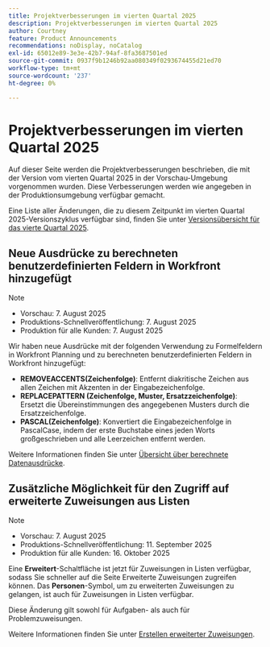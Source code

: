 ```yaml
---
title: Projektverbesserungen im vierten Quartal 2025
description: Projektverbesserungen im vierten Quartal 2025
author: Courtney
feature: Product Announcements
recommendations: noDisplay, noCatalog
exl-id: 65012e89-3e3e-42b7-94af-8fa3687501ed
source-git-commit: 0937f9b1246b92aa080349f0293674455d21ed70
workflow-type: tm+mt
source-wordcount: '237'
ht-degree: 0%

---
```


# Projektverbesserungen im vierten Quartal 2025

Auf dieser Seite werden die Projektverbesserungen beschrieben, die mit der Version vom vierten Quartal 2025 in der Vorschau-Umgebung vorgenommen wurden. Diese Verbesserungen werden wie angegeben in der Produktionsumgebung verfügbar gemacht.

Eine Liste aller Änderungen, die zu diesem Zeitpunkt im vierten Quartal 2025-Versionszyklus verfügbar sind, finden Sie unter [Versionsübersicht für das vierte Quartal 2025](/help/quicksilver/product-announcements/product-releases/25-q4-release-activity/25-q4-release-overview.md).

<!--
## Create project intake forms in Workfront

>[!NOTE]
>
>* Preview: August 21, 2025
>* Production fast release: September 11, 2025
>* Production for all customers: October 16, 2025

To make it easier to create requested projects without converting from issues, we've created Project intake forms. You can configure these intake forms with specific fields, templates, and custom forms, and set approvers for project creation. Then, when a user uses this form, the project is configured to your specifications and sent for approval.

Previously, requests were entered into Workfront as issues, which had to be converted to projects.

For information and instructions about project intake forms, see [Create project intake forms](/help/quicksilver/manage-work/requests/create-and-manage-request-queues/create-project-intake-form.md).

-->

## Neue Ausdrücke zu berechneten benutzerdefinierten Feldern in Workfront hinzugefügt

>[!NOTE]
>
>* Vorschau: 7. August 2025
>* Produktions-Schnellveröffentlichung: 7. August 2025
>* Produktion für alle Kunden: 7. August 2025

Wir haben neue Ausdrücke mit der folgenden Verwendung zu Formelfeldern in Workfront Planning und zu berechneten benutzerdefinierten Feldern in Workfront hinzugefügt:

* **REMOVEACCENTS(Zeichenfolge)**: Entfernt diakritische Zeichen aus allen Zeichen mit Akzenten in der Eingabezeichenfolge.
* **REPLACEPATTERN (Zeichenfolge, Muster, Ersatzzeichenfolge)**: Ersetzt die Übereinstimmungen des angegebenen Musters durch die Ersatzzeichenfolge.
* **PASCAL(Zeichenfolge)**: Konvertiert die Eingabezeichenfolge in PascalCase, indem der erste Buchstabe eines jeden Worts großgeschrieben und alle Leerzeichen entfernt werden.

Weitere Informationen finden Sie unter [Übersicht über berechnete Datenausdrücke](/help/quicksilver/reports-and-dashboards/reports/calc-cstm-data-reports/calculated-data-expressions.md).

## Zusätzliche Möglichkeit für den Zugriff auf erweiterte Zuweisungen aus Listen

>[!NOTE]
>
>* Vorschau: 7. August 2025
>* Produktions-Schnellveröffentlichung: 11. September 2025
>* Produktion für alle Kunden: 16. Oktober 2025

Eine **Erweitert**-Schaltfläche ist jetzt für Zuweisungen in Listen verfügbar, sodass Sie schneller auf die Seite Erweiterte Zuweisungen zugreifen können. Das **Personen**-Symbol, um zu erweiterten Zuweisungen zu gelangen, ist auch für Zuweisungen in Listen verfügbar.

Diese Änderung gilt sowohl für Aufgaben- als auch für Problemzuweisungen.

Weitere Informationen finden Sie unter [Erstellen erweiterter Zuweisungen](/help/quicksilver/manage-work/tasks/assign-tasks/create-advanced-assignments.md).

